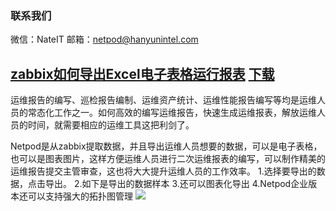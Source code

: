 ### 联系我们
微信：NateIT
邮箱：netpod@hanyunintel.com

## [zabbix如何导出Excel电子表格运行报表](http://www.hanyunintel.com/)  [下载](http://hymonitor.tpddns.cn:8888/#/)
运维报告的编写、巡检报告编制、运维资产统计、运维性能报告编写等均是运维人员的常态化工作之一。如何高效的编写运维报告，快速生成运维报表，解放运维人员的时间，就需要相应的运维工具这把利剑了。

Netpod是从zabbix提取数据，并且导出运维人员想要的数据，可以是电子表格，也可以是图表图片，这样方便运维人员进行二次运维报表的编写，可以制作精美的运维报告提交主管审查，这也将大大提升运维人员的工作效率。
1.选择要导出的数据，点击导出。
2.如下是导出的数据样本
3.还可以图表化导出
4.Netpod企业版本还可以支持强大的拓扑图管理
![](http://www.hanyunintel.com/static/media/wlywzs-01.b03a9729.png)




